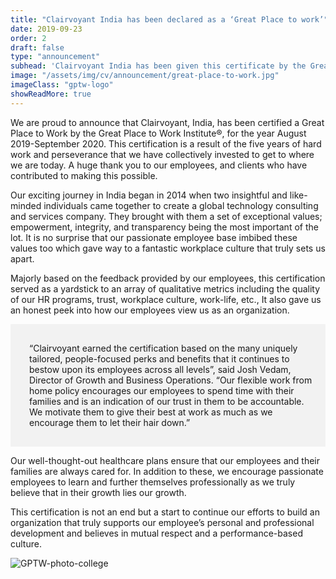 ```yaml
---
title: "Clairvoyant India has been declared as a ‘Great Place to work’"
date: 2019-09-23
order: 2
draft: false
type: "announcement"
subhead: 'Clairvoyant India has been given this certificate by the Great Place to Work® Institute. It was based on the feedback given by our employees on an array of qualitative metrics including trust, quality of our HR programs, workplace culture, etc.'
image: "/assets/img/cv/announcement/great-place-to-work.jpg"
imageClass: "gptw-logo"
showReadMore: true
---
```


We are proud to announce that Clairvoyant, India, has been certified a Great Place to Work by the Great Place to Work Institute®, for the year August 2019-September 2020. This certification is a result of the five years of hard work and perseverance that we have collectively invested to get to where we are today. A huge thank you to our employees, and clients who have contributed to making this possible.

Our exciting journey in India began in 2014 when two insightful and like-minded individuals came together to create a global technology consulting and services company. They brought with them a set of exceptional values; empowerment, integrity, and transparency being the most important of the lot. It is no surprise that our passionate employee base imbibed these values too which gave way to a fantastic workplace culture that truly sets us apart.

Majorly based on the feedback provided by our employees, this certification served as a yardstick to an array of qualitative metrics including the quality of our HR programs, trust, workplace culture, work-life, etc., It also gave us an honest peek into how our employees view us as an organization.

<p style="background:#f2f2f2; padding: 30px 20px 30px 30px;">
“Clairvoyant earned the certification based on the many uniquely tailored, people-focused perks and benefits that it continues to bestow upon its employees across all levels”, said Josh Vedam, Director of Growth and Business Operations. “Our flexible work from home policy encourages our employees to spend time with their families and is an indication of our trust in them to be accountable. We motivate them to give their best at work as much as we encourage them to let their hair down.”
</p>

Our well-thought-out healthcare plans ensure that our employees and their families are always cared for. In addition to these, we encourage passionate employees to learn and further themselves professionally as we truly believe that in their growth lies our growth.

This certification is not an end but a start to continue our efforts to build an organization that truly supports our employee’s personal and professional development and believes in mutual respect and a performance-based culture.

<img class="img-responsive center-block" src="/assets/img/cv/announcement/gptw-group.png" alt="GPTW-photo-college" style="max-height: 500px;">
<br>
